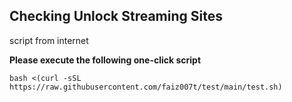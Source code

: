 **Checking Unlock Streaming Sites**
----------------

script from internet

**Please execute the following one-click script**

    bash <(curl -sSL https://raw.githubusercontent.com/faiz007t/test/main/test.sh)

